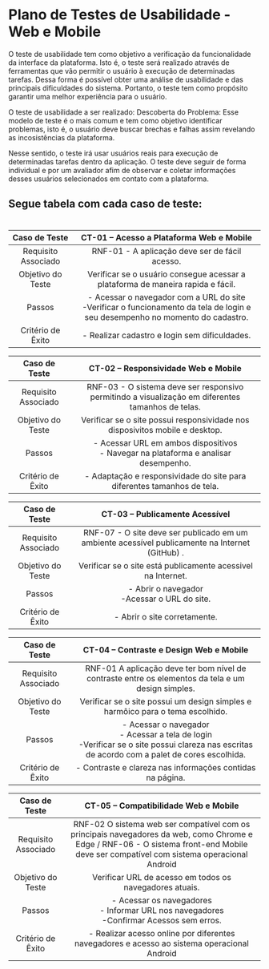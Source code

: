 # Plano de Testes de Usabilidade - Web e Mobile

O teste de usabilidade tem como objetivo a verificação da funcionalidade da interface da plataforma. Isto é, o teste será realizado através de ferramentas que vão permitir o usuário à execução de determinadas tarefas. Dessa forma é possível obter uma análise de usabilidade e das principais dificuldades do sistema. Portanto, o teste tem como propósito garantir uma melhor experiência para o usuário.

O teste de usabilidade a ser realizado: Descoberta do Problema: Esse modelo de teste é o mais comum e tem como objetivo identificar problemas, isto é, o usuário deve buscar brechas e falhas assim revelando as incosistências da plataforma.

Nesse sentido, o teste irá usar usuários reais para execução de determinadas tarefas dentro da aplicação. O teste deve seguir de forma individual e por um avaliador afim de observar e coletar informações desses usuários selecionados em contato com a plataforma.


## **Segue tabela com cada caso de teste**:
#
 
| **Caso de Teste** 	| **CT-01 – Acesso a Plataforma Web e Mobile** 	|
|:---:	|:---:	|
|	Requisito Associado 	| RNF-01 - A aplicação deve ser de fácil acesso. |
| Objetivo do Teste 	| Verificar se o usuário consegue acessar a plataforma de maneira rapida e fácil. |
| Passos 	| - Acessar o navegador com a URL do site <br> -Verificar o funcionamento da tela de login e seu desempenho no momento do cadastro. |
|Critério de Êxito | - Realizar cadastro e login sem dificuldades. |

| **Caso de Teste** 	| **CT-02 – Responsividade Web e Mobile**	|
|:---:	|:---:	|
|Requisito Associado | RNF-03	- O sistema deve ser responsivo permitindo a visualização em diferentes tamanhos de telas. |
| Objetivo do Teste 	| Verificar se o site possui responsividade nos disposivitos mobile e desktop. |
| Passos 	| - Acessar URL em ambos dispositivos <br> - Navegar na plataforma e analisar desempenho.  |
|Critério de Êxito | - Adaptação e responsividade do site para diferentes tamanhos de tela. |

| **Caso de Teste** 	| **CT-03 – Publicamente Acessível**	|
|:---:	|:---:	|
|Requisito Associado | RNF-07 - O site deve ser publicado em um ambiente acessível publicamente na Internet (GitHub) . |
| Objetivo do Teste 	| Verificar se o site está publicamente acessivel na Internet. |
| Passos 	| - Abrir o navegador <br> -Acessar o URL do site. |
|Critério de Êxito | - Abrir o site corretamente.|


| **Caso de Teste** 	| **CT-04 – Contraste e Design Web e Mobile**	|
|:---:	|:---:	|
|Requisito Associado | RNF-01 A aplicação deve ter bom nível de contraste entre os elementos da tela e um design simples.  |
| Objetivo do Teste 	| Verificar se o site possui um design simples e harmôico para o tema escolhido.
| Passos 	| - Acessar o navegador <br> - Acessar a tela de login <br> -Verificar se o site possui clareza nas escritas de acordo com a palet de cores escolhida. |
|Critério de Êxito | - Contraste e clareza nas informações contidas na página. |


| **Caso de Teste** 	| **CT-05 – Compatibilidade Web e Mobile**	|
|:---:	|:---:	|
|Requisito Associado | RNF-02  O sistema web ser compatível com os principais navegadores da web, como Chrome e Edge / RNF-06 - O sistema front-end Mobile deve ser compatível com sistema operacional Android  |
| Objetivo do Teste 	| Verificar URL de acesso em todos os navegadores atuais. |
| Passos 	| - Acessar os navegadores <br> - Informar URL nos navegadores <br> -Confirmar Acessos sem erros. |
|Critério de Êxito | - Realizar acesso online por diferentes navegadores e acesso ao sistema operacional Android|



